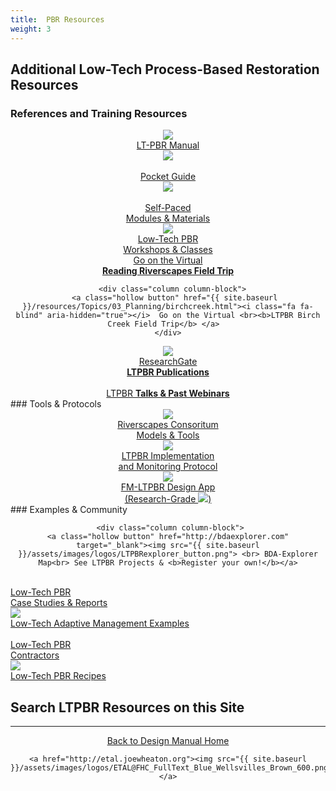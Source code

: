 ```yaml
---
title:  PBR Resources
weight: 3
---
```


## Additional Low-Tech Process-Based Restoration Resources

### References and Training Resources
 <div class="row small-up-2 medium-up-2 large-up-4" align="center">
  <div class="column column-block">
	<a class="hollow button" href="{{ site.baseurl }}/manual"><img src="{{ site.baseurl }}/assets/images/covers/Manual_Tilted_150.png"> <br> LT-PBR Manual<br></a>
  </div>

  <div class="column column-block">
	<a class="hollow button" href="{{ site.baseurl }}/resources/pocket"><img src="{{ site.baseurl }}/assets/images/covers/pocket_guide_cover_150w.png"> <br><br> Pocket Guide <br></a>
  </div>
  <div class="column column-block">
	<a class=" hollow button" href="{{ site.baseurl }}/resources/Topics/"><img src="{{ site.baseurl }}/assets/images/diagrams/presentation.png"><br><br> <i class="fa fa-youtube-play" aria-hidden="true"></i> Self-Paced <br>Modules & Materials<br> </a>
  </div>

<div class="column column-block">
	<a class="hollow button" href="{{ site.baseurl }}/workshops"><img src="{{ site.baesurl }}/assets/images/logos/USU_RC.png"><br><i class="fa fa-graduation-cap" aria-hidden="true"></i> Low-Tech PBR<br> Workshops & Classes<br></a>
  </div>

  <div class="column column-block">
       <a class="hollow button" href="{{ site.baseurl }}/resources/Topics/03_Planning/sturcturalForcing.html"><i class="fa fa-blind" aria-hidden="true"></i>  Go on the Virtual <br><b>Reading Riverscapes Field Trip</b> </a>  
    </div>

      <div class="column column-block">
       <a class="hollow button" href="{{ site.baseurl }}/resources/Topics/03_Planning/birchcreek.html"><i class="fa fa-blind" aria-hidden="true"></i>  Go on the Virtual <br><b>LTPBR Birch Creek Field Trip</b> </a>  
    </div>

  <div class="column column-block">
       <a class="hollow button" href="https://www.researchgate.net/project/Low-Tech-Process-Based-Restoration"><img src="{{ site.baseurl }}/assets/images/RG.png">  <br>ResearchGate<br><b>LTPBR Publications</b> </a>  
    </div>
      <div class="column column-block">
       <a class="hollow button" href="{{ site.baseurl }}/resources/talks"><i class="fa fa-microphone" aria-hidden="true"></i>       <br>LTPBR <b>Talks & Past Webinars</b> </a>  
    </div>


</div>
### Tools & Protocols   


<div class="row small-up-2 medium-up-2 large-up-4" align="center">
   <div class="column column-block">
	<a class="hollow button" href="http://riverscapes.xyz/Tools" target="_blank"><img src="{{ site.baseurl }}/assets/images/RiverscapesLogo_40.png"> <br> Riverscapes Consoritum<br> Models & Tools <br></a>
  </div>

 <div class="column column-block">
	<a class="hollow button" href="http://fmltpbr.riverscapes.xyz/" target="_blank"><img src="{{ site.baseurl }}/assets/images/fmLTPBR_Protocol.png"> <br> LTPBR Implementation <br> and Monitoring Protocol</a>
  </div>

 <div class="column column-block">
	<a class="hollow button" href="http://fmltpbr.riverscapes.xyz/" target="_blank"><img src="{{ site.baseurl }}/assets/images/fmLTPBR_IconOnly.png"><br>FM-LTPBR Design App <br> (Research-Grade <img src="https://riverscapes.xyz/assets/images/tools/grade/TRL_3_32p.png">)</a>
  </div>


</div>
### Examples & Community



<div class="row small-up-2 medium-up-2 large-up-4" align="center">

     <div class="column column-block">
    <a class="hollow button" href="http://bdaexplorer.com" target="_blank"><img src="{{ site.baseurl }}/assets/images/logos/LTPBRexplorer_button.png"> <br> BDA-Explorer Map<br> See LTPBR Projects & <b>Register your own!</b></a>
  </div>



<div class="column column-block">
	<a class="hollow button" href="{{ site.baseurl }}/resources/casestudies"><i class="fa fa-weixin" aria-hidden="true"></i> <br> Low-Tech PBR<br> Case Studies & Reports<br></a>
  </div>

  <div class="column column-block">
	<a class="hollow button" href="{{ site.baseurl }}/resources/adaptivemgt"><img src="{{ site.baseurl }}/assets/images/AM_Loop_40_Orange.png"> <br> Low-Tech Adaptive Management Examples<br></a>
  </div>

  <div class="column column-block">
	<a class="hollow button" href="{{ site.baseurl }}/resources/contractors"> <i class="fa fa-briefcase" aria-hidden="true"></i>  <br> Low-Tech PBR <br> Contractors</a>
  </div>

  <div class="column column-block">
	<a class="hollow button" href="{{ site.baseurl }}/resources/recipes"><img src="{{ site.baseurl }}/assets/images/PBR-LT_round_30.png"> <i class="fa fa-address-card" aria-hidden="true"></i>  <br> Low-Tech PBR Recipes</a>
  </div>
  


</div>

## Search LTPBR Resources on this Site

<div align="center">
<script async src="https://cse.google.com/cse.js?cx=c409968ed66eda18a"></script>
<div class="gcse-search"></div>
</div>

------
<div align="center">
	<a class="hollow button" href="{{ site.baseurl }}/"><i class="fa fa-arrow-circle-left" aria-hidden="true"></i>  Back to Design Manual Home <i class="fa fa-book" aria-hidden="true"></i></a>

    <a href="http://etal.joewheaton.org"><img src="{{ site.baseurl }}/assets/images/logos/ETAL@FHC_FullText_Blue_Wellsvilles_Brown_600.png"></a>

</div>
